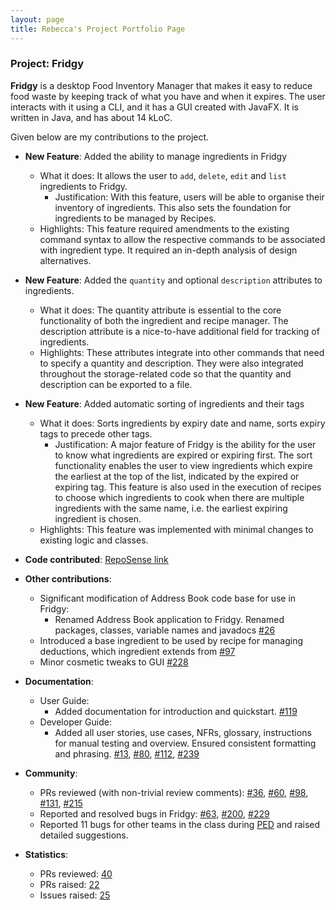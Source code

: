 ```yaml
---
layout: page
title: Rebecca's Project Portfolio Page
---
```


### Project: Fridgy

**Fridgy** is a desktop Food Inventory Manager that makes it easy to reduce food waste by keeping track of what you have and when it expires. The user interacts with it using a CLI, and it has a GUI created with JavaFX. It is written in Java, and has about 14 kLoC.

Given below are my contributions to the project.

* **New Feature**: Added the ability to manage ingredients in Fridgy
  * What it does: It allows the user to `add`, `delete`, `edit` and `list` ingredients to Fridgy.
    * Justification: With this feature, users will be able to organise their inventory of ingredients. This also sets the foundation for ingredients to be managed by Recipes.
  * Highlights: This feature required amendments to the existing command syntax to allow the respective commands to be associated with ingredient type. It required an in-depth analysis of design alternatives.

* **New Feature**: Added the `quantity` and optional `description` attributes to ingredients.
  * What it does: The quantity attribute is essential to the core functionality of both the ingredient and recipe manager. The description attribute is a nice-to-have additional field for tracking of ingredients.
  * Highlights: These attributes integrate into other commands that need to specify a quantity and description. They were also integrated throughout the storage-related code so that the quantity and description can be exported to a file.

* **New Feature**: Added automatic sorting of ingredients and their tags
  * What it does: Sorts ingredients by expiry date and name, sorts expiry tags to precede other tags.
    * Justification: A major feature of Fridgy is the ability for the user to know what ingredients are expired or expiring first. The sort functionality enables the user to view ingredients which expire the earliest at the top of the list, indicated by the expired or expiring tag. This feature is also used in the execution of recipes to choose which ingredients to cook when there are multiple ingredients with the same name, i.e. the earliest expiring ingredient is chosen.
  * Highlights: This feature was implemented with minimal changes to existing logic and classes.

* **Code contributed**: [RepoSense link](https://nus-cs2103-ay2122s1.github.io/tp-dashboard/?search=rebeccacxy&sort=groupTitle&sortWithin=title&timeframe=commit&mergegroup=&groupSelect=groupByRepos&breakdown=true&checkedFileTypes=docs~functional-code~test-code~other&since=2021-09-17&tabOpen=true&tabType=authorship&tabAuthor=rebeccacxy&tabRepo=AY2122S1-CS2103T-W11-1%2Ftp%5Bmaster%5D&authorshipIsMergeGroup=false&authorshipFileTypes=docs~functional-code~test-code~other&authorshipIsBinaryFileTypeChecked=false)

* **Other contributions**:
  * Significant modification of Address Book code base for use in Fridgy:
    * Renamed Address Book application to Fridgy. Renamed packages, classes, variable names and javadocs [\#26](https://github.com/AY2122S1-CS2103T-W11-1/tp/pull/26)
  * Introduced a base ingredient to be used by recipe for managing deductions, which ingredient extends from [\#97](https://github.com/AY2122S1-CS2103T-W11-1/tp/pull/97)
  * Minor cosmetic tweaks to GUI [\#228](https://github.com/AY2122S1-CS2103T-W11-1/tp/pull/228)

* **Documentation**:
  * User Guide:
    * Added documentation for introduction and quickstart. [\#119](https://github.com/AY2122S1-CS2103T-W11-1/tp/pull/119)
  * Developer Guide:
    * Added all user stories, use cases, NFRs, glossary, instructions for manual testing and overview. Ensured consistent formatting and phrasing. [\#13](https://github.com/AY2122S1-CS2103T-W11-1/tp/pull/13), [\#80](https://github.com/AY2122S1-CS2103T-W11-1/tp/pull/80), [\#112](https://github.com/AY2122S1-CS2103T-W11-1/tp/pull/112), [\#239](https://github.com/AY2122S1-CS2103T-W11-1/tp/pull/239)

* **Community**:
  * PRs reviewed (with non-trivial review comments): [\#36](https://github.com/AY2122S1-CS2103T-W11-1/tp/pull/36), [\#60](https://github.com/AY2122S1-CS2103T-W11-1/tp/pull/60), [\#98](https://github.com/AY2122S1-CS2103T-W11-1/tp/pull/98), [\#131](https://github.com/AY2122S1-CS2103T-W11-1/tp/pull/131), [\#215](https://github.com/AY2122S1-CS2103T-W11-1/tp/pull/215)
  * Reported and resolved bugs in Fridgy: [\#63](https://github.com/AY2122S1-CS2103T-W11-1/tp/issues/63), [\#200](https://github.com/AY2122S1-CS2103T-W11-1/tp/pull/200), [\#229](https://github.com/AY2122S1-CS2103T-W11-1/tp/issues/229)
  * Reported 11 bugs for other teams in the class during [PED](https://github.com/rebeccacxy/ped/issues) and raised detailed suggestions.

* **Statistics**:
  * PRs reviewed: [40](https://github.com/AY2122S1-CS2103T-W11-1/tp/pulls?q=is%3Apr+is%3Aclosed+reviewed-by%3Arebeccacxy)
  * PRs raised: [22](https://github.com/AY2122S1-CS2103T-W11-1/tp/pulls?q=is%3Apr+is%3Aclosed+author%3Arebeccacxy)
  * Issues raised: [25](https://github.com/AY2122S1-CS2103T-W11-1/tp/issues?q=is%3Aissue+author%3Arebeccacxy+is%3Aclosed)

